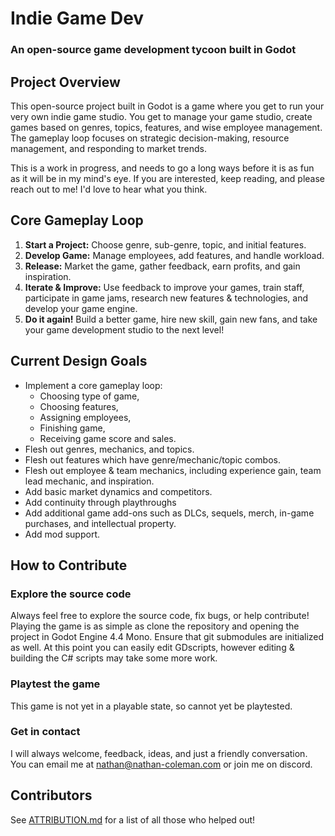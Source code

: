 
# Indie Game Dev
### An open-source game development tycoon built in Godot

## Project Overview
This open-source project built in Godot is a game where you get to run your very own indie game studio. You get to manage your game studio, create games based on genres, topics, features, and wise employee management. The gameplay loop focuses on strategic decision-making, resource management, and responding to market trends.

This is a work in progress, and needs to go a long ways before it is as fun as it will be in my mind's eye. If you are interested, keep reading, and please reach out to me! I'd love to hear what you think.

## Core Gameplay Loop
1. **Start a Project:** Choose genre, sub-genre, topic, and initial features.
2. **Develop Game:** Manage employees, add features, and handle workload.
3. **Release:** Market the game, gather feedback, earn profits, and gain inspiration.
4. **Iterate & Improve:** Use feedback to improve your games, train staff, participate in game jams, research new features & technologies, and develop your game engine.
5. **Do it again!** Build a better game, hire new skill, gain new fans, and take your game development studio to the next level!

## Current Design Goals
- Implement a core gameplay loop:
	- Choosing type of game,
	- Choosing features,
	- Assigning employees,
	- Finishing game,
	- Receiving game score and sales.
- Flesh out genres, mechanics, and topics.
- Flesh out features which have genre/mechanic/topic combos.
- Flesh out employee & team mechanics, including experience gain, team lead mechanic, and inspiration.
- Add basic market dynamics and competitors.
- Add continuity through playthroughs
- Add additional game add-ons such as DLCs, sequels, merch, in-game purchases, and intellectual property.
- Add mod support.

## How to Contribute
### Explore the source code
Always feel free to explore the source code, fix bugs, or help contribute!
Playing the game is as simple as clone the repository and opening the project in Godot Engine 4.4 Mono. Ensure that git submodules are initialized as well. At this point you can easily edit GDscripts, however editing & building the C# scripts may take some more work.

### Playtest the game
This game is not yet in a playable state, so cannot yet be playtested.

### Get in contact
I will always welcome, feedback, ideas, and just a friendly conversation. You can email me at nathan@nathan-coleman.com or join me on discord.

## Contributors
See [ATTRIBUTION.md](/ATTRIBUTION.md) for a list of all those who helped out!
